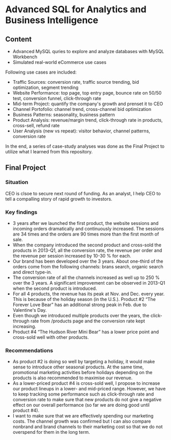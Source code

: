 # Advanced SQL for Analytics and Business Intelligence

## Content
- Advanced MySQL quries to explore and analyze databases with MySQL Workbench
- Simulated real-world eCommerce use cases

Following use cases are included:

- Traffic Sources: conversion rate, traffic source trending, bid optimization, segment trending
- Website Performance: top page, top entry page, bounce rate on 50/50 test, conversion funnel, click-through rate
- Mid-term Project: quantify the company's growth and prenset it to CEO
- Channel Portofolio: channel trend, cross-channel bid optimization 
- Business Patterns: seasonality, business pattern
- Product Analysis: revenue/margin trend, click-through rate in products, cross-sell, refund rate
- User Analysis (new vs repeat): visitor behavior, channel patterns, conversion rate

In the end, a series of case-study analyses was done as the Final Project to utilize what I learned from this repository.

## Final Project

### Situation
CEO is clsoe to secure next round of funding. As an analyst, I help CEO to tell a compalling story of rapid growth to investors.

### Key findings 
- 3 years after we launched the first product, the website sessions and incoming orders dramatically and continuously increased. The sessions are 34 times and the orders are 90 times more than the first month of sale.
- When the company introduced the second product and cross-sold the products in 2013-Q1, all the conversion rate, the revenue per order and the revenue per session increased by 10-30 % for each.
- Our brand has been developed over the 3 years. About one-third of the orders come from the following channels: brans search, organic search and direct type-in.
- The conversion rate of all the channels increased as well up to 250 % over the 3 years. A significant improvement can be observed in 2013-Q1 when the second product is introduced.
- For all 4 products, the revenue has its peak at Nov. and Dec. every year. This is because of the holiday season (in the U.S.). Product #2 “The Forever Love Bear” has an additional strong peak in Feb. due to Valentine's Day.
- Even though we introduced multiple products over the years, the click-through rate from /products page and the conversion rate kept increasing. 
- Product #4 “The Hudson River Mini Bear” has a lower price point and cross-sold well with other products. 

### Recommendations

- As product #2 is doing so well by targeting a holiday, it would make sense to introduce other seasonal products. At the same time, promotional marketing activities before holidays depending on the products is also recommended to maximise our revenue.
- As a lower-priced product #4 is cross-sold well, I propose to increase our product lineups in a lower- and mid-priced range. However, we have to keep tracking some performance such as click-through rate and conversion rate to make sure that new products do not give a negative effect on our overall performance (so far we are doing good until product #4).
- I want to make sure that we are effectively spending our marketing costs. The channel growth was confirmed but I can also compare nonbrand and brand channels to their marketing cost so that we do not overspend for them in the long term. 
